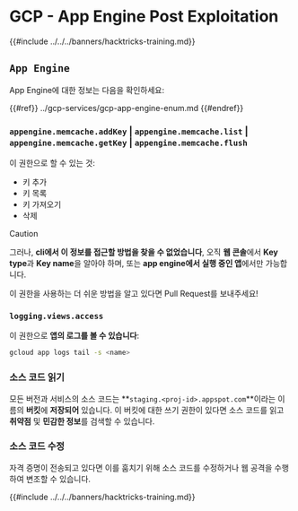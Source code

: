 # GCP - App Engine Post Exploitation

{{#include ../../../banners/hacktricks-training.md}}

## `App Engine`

App Engine에 대한 정보는 다음을 확인하세요:

{{#ref}}
../gcp-services/gcp-app-engine-enum.md
{{#endref}}

### `appengine.memcache.addKey` | `appengine.memcache.list` | `appengine.memcache.getKey` | `appengine.memcache.flush`

이 권한으로 할 수 있는 것:

- 키 추가
- 키 목록
- 키 가져오기
- 삭제

> [!CAUTION]
> 그러나, **cli에서 이 정보를 접근할 방법을 찾을 수 없었습니다**, 오직 **웹 콘솔**에서 **Key type**과 **Key name**을 알아야 하며, 또는 **app engine에서 실행 중인 앱**에서만 가능합니다.
>
> 이 권한을 사용하는 더 쉬운 방법을 알고 있다면 Pull Request를 보내주세요!

### `logging.views.access`

이 권한으로 **앱의 로그를 볼 수 있습니다**:
```bash
gcloud app logs tail -s <name>
```
### 소스 코드 읽기

모든 버전과 서비스의 소스 코드는 **`staging.<proj-id>.appspot.com`**이라는 이름의 **버킷**에 **저장되어** 있습니다. 이 버킷에 대한 쓰기 권한이 있다면 소스 코드를 읽고 **취약점** 및 **민감한 정보**를 검색할 수 있습니다.

### 소스 코드 수정

자격 증명이 전송되고 있다면 이를 훔치기 위해 소스 코드를 수정하거나 웹 공격을 수행하여 변조할 수 있습니다.

{{#include ../../../banners/hacktricks-training.md}}
